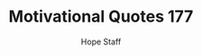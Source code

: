 ---
image: /assets/img/mq/mq_177_graham.png
title: Motivational Quotes 177
categories:
  - Motivational Quotes
author: Hope Staff
notes: Motivational Quotes 177
embed: >-
  EMBED_GOES_HERE
transcript: >-
  SOME LINES OF TEXT START HERE
---